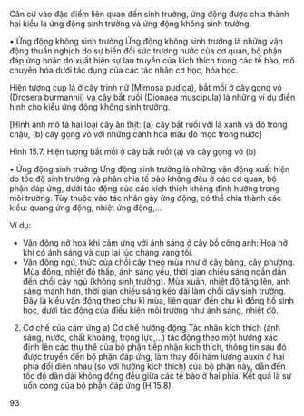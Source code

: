 Căn cứ vào đặc điểm liên quan đến sinh trưởng, ứng động được chia thành hai kiểu là ứng động sinh trưởng và ứng động không sinh trưởng.

• Ứng động không sinh trưởng
Ứng động không sinh trưởng là những vận động thuần nghịch do sự biến đổi sức trương nước của cơ quan, bộ phận đáp ứng hoặc do xuất hiện sự lan truyền của kích thích trong các tế bào, mô chuyên hóa dưới tác dụng của các tác nhân cơ học, hóa học.

Hiện tượng cụp lá ở cây trinh nữ (Mimosa pudica), bắt mồi ở cây gọng vó (Drosera burmannii) và cây bắt ruồi (Dionaea muscipula) là những ví dụ điển hình cho kiểu ứng động không sinh trưởng.

[Hình ảnh mô tả hai loại cây ăn thịt: (a) cây bắt ruồi với lá xanh và đỏ trong chậu, (b) cây gọng vó với những cánh hoa màu đỏ mọc trong nước]

Hình 15.7. Hiện tượng bắt mồi ở cây bắt ruồi (a) và cây gọng vó (b)

• Ứng động sinh trưởng
Ứng động sinh trưởng là những vận động xuất hiện do tốc độ sinh trưởng và phân chia tế bào không đều ở các cơ quan, bộ phận đáp ứng, dưới tác động của các kích thích không định hướng trong môi trường. Tùy thuộc vào tác nhân gây ứng động, có thể chia thành các kiểu: quang ứng động, nhiệt ứng động,...

Ví dụ:
- Vận động nở hoa khi cảm ứng với ánh sáng ở cây bồ công anh: Hoa nở khi có ánh sáng và cụp lại lúc chạng vạng tối.
- Vận động ngủ, thức của chồi cây theo mùa như ở cây bàng, cây phượng. Mùa đông, nhiệt độ thấp, ánh sáng yếu, thời gian chiếu sáng ngắn dẫn đến chồi cây ngủ (không sinh trưởng). Mùa xuân, nhiệt độ tăng lên, ánh sáng mạnh hơn, thời gian chiếu sáng kéo dài làm chồi cây sinh trưởng. Đây là kiểu vận động theo chu kì mùa, liên quan đến chu kì đồng hồ sinh học, dưới tác động của điều kiện môi trường như ánh sáng, nhiệt độ.

2. Cơ chế của cảm ứng
a) Cơ chế hướng động
Tác nhân kích thích (ánh sáng, nước, chất khoáng, trọng lực,...) tác động theo một hướng xác định lên các thụ thể của bộ phận tiếp nhận kích thích, thông tin sau đó được truyền đến bộ phận đáp ứng, làm thay đổi hàm lượng auxin ở hai phía đối diện nhau (so với hướng kích thích) của bộ phận này, dẫn đến tốc độ dãn dài không đồng đều giữa các tế bào ở hai phía. Kết quả là sự uốn cong của bộ phận đáp ứng (H 15.8).

93